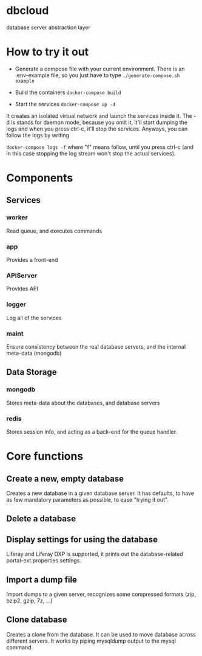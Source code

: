 # dbcloud
database server abstraction layer

# How to try it out

* Generate a compose file with your current environment. There is an .env-example file, so you just have to type
``` ./generate-compose.sh example ```

* Build the containers
``` docker-compose build ```

* Start the services
``` docker-compose up -d ```

It creates an isolated virtual network and launch the services inside it. The -d is stands for daemon mode, because you omit it,
it'll start dumping the logs and when you press ctrl-c, it'll stop the services. Anyways, you can follow the logs by writing

``` docker-compose logs -f ```
where "f" means follow, until you press ctrl-c (and in this case stopping the log stream won't stop the actual services).

# Components

## Services
### worker
Read queue, and executes commands

### app
Provides a front-end

### APIServer
Provides API

### logger
Log all of the services

### maint
Ensure consistency between the real database servers, and the internal meta-data (mongodb)

## Data Storage

### mongodb
Stores meta-data about the databases, and database servers

### redis
Stores session info, and acting as a back-end for the queue handler.

# Core functions

## Create a new, empty database
Creates a new database in a given database server. It has defaults, to have as few mandatory parameters as possible, to ease "trying it out".

## Delete a database

## Display settings for using the database
Liferay and Liferay DXP is supported, it prints out the database-related portal-ext.properties settings.

## Import a dump file
Import dumps to a given server, recognizes some compressed formats (zip, bzip2, gzip, 7z, ...)

## Clone database
Creates a clone from the database. It can be used to move database across different servers. It works by piping mysqldump output to the mysql command.

